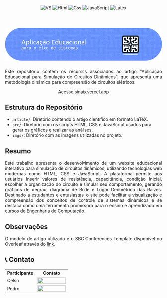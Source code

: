 <div align="center" style="display: inline_block">
  <img align="center" alt="VS" src="https://img.shields.io/badge/Visual_Studio_Code-0078D4?style=for-the-badge&logo=visual%20studio%20code&logoColor=white" />
  <!-- <img align="center" alt="Linux" src="https://img.shields.io/badge/Linux-FCC624?style=for-the-badge&logo=linux&logoColor=black" /> -->
  <img align="center" alt="Html" src="https://img.shields.io/badge/HTML5-E34F26?style=for-the-badge&logo=html5&logoColor=white" />
  <img align="center" alt="Css" src="https://img.shields.io/badge/CSS3-1572B6?style=for-the-badge&logo=css3&logoColor=white" />
  <img align="center" alt="JavaScript" src="https://img.shields.io/badge/JavaScript-F7DF1E?style=for-the-badge&logo=javascript&logoColor=black" />
  <!-- <img align="center" alt="Overleaf" src="https://img.shields.io/badge/Overleaf-47A141?style=for-the-badge&logo=Overleaf&logoColor=white" /> -->
  <img align="center" alt="Latex" src="https://img.shields.io/badge/latex-%23008080.svg?style=for-the-badge&logo=latex&logoColor=white" />
</div>

<br>
<h1 align="center">
    <a>
        <img alt="Banner" title="#Banner" style="object-fit: fill; width: 961px, height:200px;" src="imgs/github-header-image2.png"/>
    </a>
</h1>

<div align="justify">

Este repositório contém os recursos associados ao artigo "Aplicação Educacional para Simulação de Circuitos Dinâmicos", que apresenta uma metodologia dinâmica para compreensão de circuitos elétricos.

</div>

<div align="center">
    
Acesse sinais.vercel.app

</div>

## Estrutura do Repositório

-   `article/`: Diretório contendo o artigo científico em formato LaTeX.
-   `src/`: Diretório com os scripts HTML, CSS e JavaScript usados para gerar os gráficos e realizar as análises.
-   `imgs/`: Diretório com as imagens utilizadas no projeto.

## Resumo

<div align="justify">

Este trabalho apresenta o desenvolvimento de um website educacional interativo para simulação de circuitos dinâmicos, utilizando tecnologias web modernas como HTML, CSS e JavaScript. A plataforma permite aos usuários inserir valores de resistência, capacitância, condição inicial, escolher a organização do circuito e simular seu comportamento, gerando gráficos de degrau, diagrama de Bode e Lugar Geométrico das Raízes. Destinado a estudantes e entusiastas, o site pode facilitar a visualização e compreensão dos conceitos de controle de sistemas dinâmicos e se destaca como uma ferramenta promissora para o ensino e aprendizado em cursos de Engenharia de Computação.

</div>

<!-- ## Compilação e Execução  -->

## Observações

<div align="justify">

O modelo de artigo utilizado é o SBC Conferences Template disponível no Overleaf através do [link](https://www.overleaf.com/latex/templates/sbc-conferences-template/blbxwjwzdngr).

</div>

## 📞 Contato

<table align="center">
  <tr>
    <th>Participante</th>
    <th>Contato</th>
  </tr>
  <tr>
    <td>Celso</td>
    <td><a href="https://t.me/celso_vsf"><img align="center" height="20px" width="90px" src="https://img.shields.io/badge/Telegram-2CA5E0?style=for-the-badge&logo=telegram&logoColor=white"/> </td>
  </tr>
  <tr>
    <td>Pedro</td>
    <td><a href="https://t.me/phpdias"><img align="center" height="20px" width="90px" src="https://img.shields.io/badge/Telegram-2CA5E0?style=for-the-badge&logo=telegram&logoColor=white"/> </td>
  </tr>
</table>

